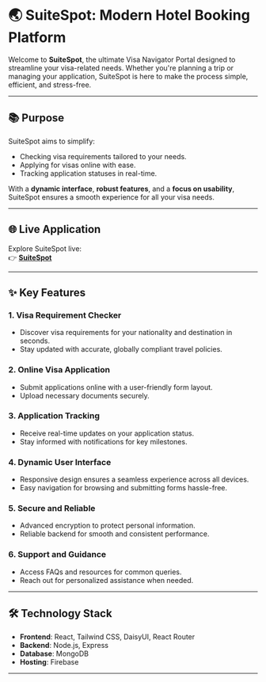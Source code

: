 # 🌏 **SuiteSpot**: Modern Hotel Booking Platform 

Welcome to **SuiteSpot**, the ultimate Visa Navigator Portal designed to streamline your visa-related needs. Whether you're planning a trip or managing your application, SuiteSpot is here to make the process simple, efficient, and stress-free.  

---

## 📚 **Purpose**  

SuiteSpot aims to simplify:  
- Checking visa requirements tailored to your needs.  
- Applying for visas online with ease.  
- Tracking application statuses in real-time.  

With a **dynamic interface**, **robust features**, and a **focus on usability**, SuiteSpot ensures a smooth experience for all your visa needs.  

---

## 🌐 **Live Application**  

Explore SuiteSpot live:  
👉 [**SuiteSpot**](https://visa-navigator-2803f.web.app/)  

---

## ✨ **Key Features**  

### 1. **Visa Requirement Checker**  
- Discover visa requirements for your nationality and destination in seconds.  
- Stay updated with accurate, globally compliant travel policies.  

### 2. **Online Visa Application**  
- Submit applications online with a user-friendly form layout.  
- Upload necessary documents securely.  

### 3. **Application Tracking**  
- Receive real-time updates on your application status.  
- Stay informed with notifications for key milestones.  

### 4. **Dynamic User Interface**  
- Responsive design ensures a seamless experience across all devices.  
- Easy navigation for browsing and submitting forms hassle-free.  

### 5. **Secure and Reliable**  
- Advanced encryption to protect personal information.  
- Reliable backend for smooth and consistent performance.  

### 6. **Support and Guidance**  
- Access FAQs and resources for common queries.  
- Reach out for personalized assistance when needed.  

---

## 🛠 **Technology Stack**  

- **Frontend**: React, Tailwind CSS, DaisyUI, React Router  
- **Backend**: Node.js, Express  
- **Database**: MongoDB  
- **Hosting**: Firebase  

---


